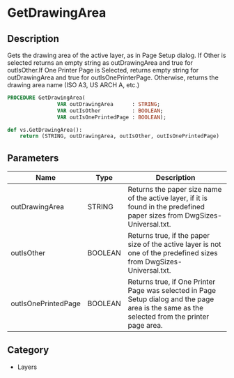 # GetDrawingArea

## Description
Gets the drawing area of the active layer, as in Page Setup dialog. If Other is selected returns an empty string as outDrawingArea and true for outIsOther.If One Printer Page is Selected, returns empty string for outDrawingArea and true for outIsOnePrinterPage. Otherwise, returns the drawing area name (ISO A3, US ARCH A, etc.)

```pascal
PROCEDURE GetDrawingArea(
				VAR outDrawingArea      : STRING;
				VAR outIsOther          : BOOLEAN;
				VAR outIsOnePrintedPage : BOOLEAN);
```

```python
def vs.GetDrawingArea():
    return (STRING, outDrawingArea, outIsOther, outIsOnePrintedPage)
```

## Parameters
|Name|Type|Description|
|---|---|---|
|outDrawingArea|STRING|Returns the paper size name of the active layer, if it is found in the predefined paper sizes from DwgSizes-Universal.txt.|
|outIsOther|BOOLEAN|Returns true, if the paper size of the active layer is not one of the predefined sizes from DwgSizes-Universal.txt.|
|outIsOnePrintedPage|BOOLEAN|Returns true, if One Printer Page was selected in Page Setup dialog and the page area is the same as the selected from the printer page area.|

## Category
* Layers

